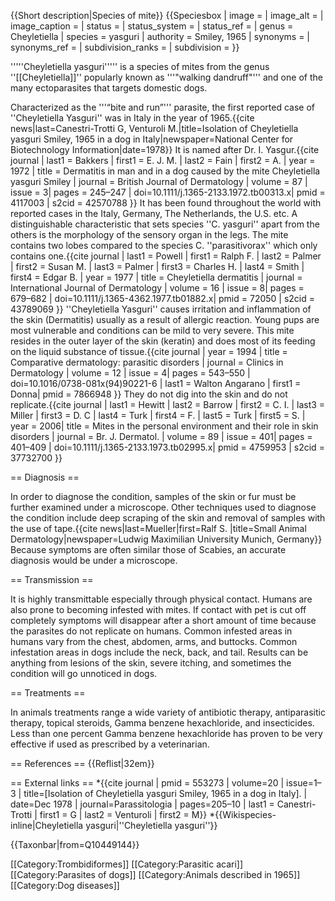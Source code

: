 {{Short description|Species of mite}}
{{Speciesbox
| image = 
| image_alt = 
| image_caption = 
| status = 
| status_system = 
| status_ref = 
| genus = Cheyletiella
| species = yasguri
| authority = Smiley, 1965
| synonyms = 
| synonyms_ref = 
| subdivision_ranks = 
| subdivision = 
}}

'''''Cheyletiella yasguri''''' is a species of mites from the genus ''[[Cheyletiella]]'' popularly known as '''"walking dandruff"''' and one of the many ectoparasites that targets domestic dogs.

Characterized as the '''“bite and run”''' parasite, the first reported case of ''Cheyletiella Yasguri'' was in Italy in the year of 1965.<ref>{{cite news|last=Canestri-Trotti G, Venturoli M.|title=Isolation of Cheyletiella yasguri Smiley, 1965 in a dog in Italy|newspaper=National Center for Biotechnology Information|date=1978}}</ref> It is named after Dr. I. Yasgur.<ref>{{cite journal | last1 = Bakkers | first1 = E. J. M. | last2 = Fain | first2 = A. | year = 1972 | title = Dermatitis in man and in a dog caused by the mite Cheyletiella yasguri Smiley | journal = British Journal of Dermatology | volume = 87 | issue = 3| pages = 245–247 | doi=10.1111/j.1365-2133.1972.tb00313.x| pmid = 4117003 | s2cid = 42570788 }}</ref> It has been found throughout the world with reported cases in the Italy, Germany, The Netherlands, the U.S. etc. A distinguishable characteristic that sets species ''C. yasguri'' apart from the others is the morphology of the sensory organ in the legs. The mite contains two lobes compared to the species C. ''parasitivorax'' which only contains one.<ref name="Powell">{{cite journal | last1 = Powell | first1 = Ralph F. | last2 = Palmer | first2 = Susan M. | last3 = Palmer | first3 = Charles H. | last4 = Smith | first4 = Edgar B. | year = 1977 | title = Cheyletiella dermatitis | journal = International Journal of Dermatology | volume = 16 | issue = 8| pages = 679–682 | doi=10.1111/j.1365-4362.1977.tb01882.x| pmid = 72050 | s2cid = 43789069 }}</ref> ''Cheyletiella Yasguri'' causes irritation and inflammation of the skin (Dermatitis) usually as a result of allergic reaction. Young pups are most vulnerable and conditions can be mild to very severe. This mite resides in the outer layer of the skin (keratin) and does most of its feeding on the liquid substance of tissue.<ref>{{cite journal | year = 1994 | title = Comparative dermatology: parasitic disorders | journal = Clinics in Dermatology | volume = 12 | issue = 4| pages = 543–550 | doi=10.1016/0738-081x(94)90221-6 | last1 = Walton Angarano | first1 = Donna| pmid = 7866948 }}</ref> They do not dig into the skin and do not replicate.<ref>{{cite journal | last1 = Hewitt | last2 = Barrow | first2 = C. I. | last3 = Miller | first3 = D. C | last4 = Turk | first4 = F. | last5 = Turk | first5 = S. | year = 2006| title = Mites in the personal environment and their role in skin disorders | journal = Br. J. Dermatol. | volume = 89 | issue = 401| pages = 401–409 | doi=10.1111/j.1365-2133.1973.tb02995.x| pmid = 4759953 | s2cid = 37732700 }}</ref>

== Diagnosis ==

In order to diagnose the condition, samples of the skin or fur must be further examined under a microscope. Other techniques used to diagnose the condition include deep scraping of the skin and removal of samples with the use of tape.<ref name="Mueller">{{cite news|last=Mueller|first=Ralf S. |title=Small Animal Dermatology|newspaper=Ludwig Maximilian University Munich, Germany}}</ref> Because symptoms are often similar those of Scabies, an accurate diagnosis would be under a microscope.

== Transmission ==
 
It is highly transmittable especially through physical contact. Humans are also prone to becoming infested with mites. If contact with pet is cut off completely symptoms will disappear after a short amount of time because the parasites do not replicate on humans. Common infested areas in humans vary from the chest, abdomen, arms, and buttocks. Common infestation areas in dogs include the neck, back, and tail. Results can be anything from lesions of the skin, severe itching, and sometimes the condition will go unnoticed in dogs.<ref name="Powell"/>

== Treatments ==

In animals treatments range a wide variety of antibiotic therapy, antiparasitic therapy, topical steroids, Gamma benzene hexachloride, and insecticides. Less than one percent Gamma benzene hexachloride has proven to be very effective if used as prescribed by a veterinarian.<ref name="Mueller"/>

== References ==
{{Reflist|32em}}

== External links ==
*{{cite journal | pmid = 553273 | volume=20 | issue=1–3 | title=[Isolation of Cheyletiella yasguri Smiley, 1965 in a dog in Italy]. | date=Dec 1978 | journal=Parassitologia | pages=205–10 | last1 = Canestri-Trotti | first1 = G | last2 = Venturoli | first2 = M}}
*{{Wikispecies-inline|Cheyletiella yasguri|''Cheyletiella yasguri''}}

{{Taxonbar|from=Q10449144}}

[[Category:Trombidiformes]]
[[Category:Parasitic acari]]
[[Category:Parasites of dogs]]
[[Category:Animals described in 1965]]
[[Category:Dog diseases]]